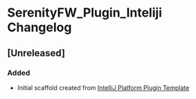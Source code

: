 <!-- Keep a Changelog guide -> https://keepachangelog.com -->

# SerenityFW_Plugin_Inteliji Changelog

## [Unreleased]
### Added
- Initial scaffold created from [IntelliJ Platform Plugin Template](https://github.com/JetBrains/intellij-platform-plugin-template)
